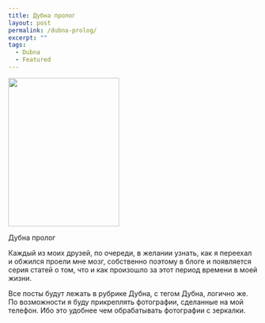 ```yaml
---
title: Дубна пролог
layout: post
permalink: /dubna-prolog/
excerpt: ""
tags:
  - Dubna
  - Featured
---
```

<a style="color: #0f3647; line-height: 24px;" href="http://res.cloudinary.com/doam-ru/image/upload/v1409070254/SteleDubna_xmganj.jpg" rel="lightbox[630]" title="Дубна пролог"><img class="size-medium wp-image-631 alignright" alt="" src="http://res.cloudinary.com/doam-ru/image/upload/h_300,w_224/v1409070254/SteleDubna_xmganj.jpg" width="224" height="300" /></a>

Дубна пролог

Каждый из моих друзей, по очереди, в желании узнать, как я переехал и обжился проели мне мозг, собственно поэтому в блоге и появляется серия статей о том, что и как произошло за этот период времени в моей жизни.

Все посты будут лежать в рубрике Дубна, с тегом Дубна, логично же. По возможности я буду прикреплять фотографии, сделанные на мой телефон. Ибо это удобнее чем обрабатывать фотографии с зеркалки.
